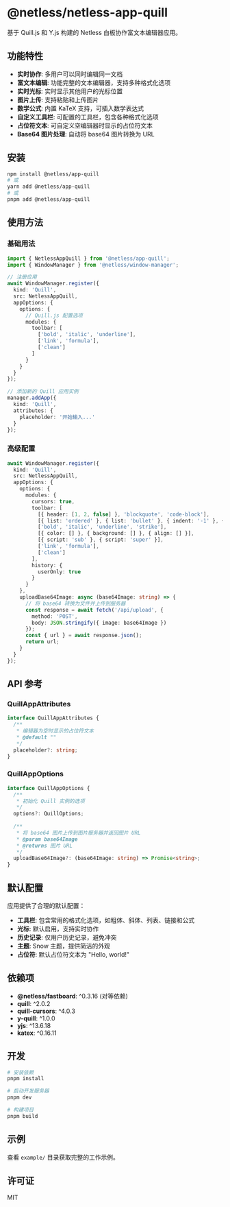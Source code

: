 # @netless/netless-app-quill

基于 Quill.js 和 Y.js 构建的 Netless 白板协作富文本编辑器应用。

## 功能特性

- **实时协作**: 多用户可以同时编辑同一文档
- **富文本编辑**: 功能完整的文本编辑器，支持多种格式化选项
- **实时光标**: 实时显示其他用户的光标位置
- **图片上传**: 支持粘贴和上传图片
- **数学公式**: 内置 KaTeX 支持，可插入数学表达式
- **自定义工具栏**: 可配置的工具栏，包含各种格式化选项
- **占位符文本**: 可自定义空编辑器时显示的占位符文本
- **Base64 图片处理**: 自动将 base64 图片转换为 URL

## 安装

```bash
npm install @netless/app-quill
# 或
yarn add @netless/app-quill
# 或
pnpm add @netless/app-quill
```

## 使用方法

### 基础用法

```typescript
import { NetlessAppQuill } from '@netless/app-quill';
import { WindowManager } from '@netless/window-manager';

// 注册应用
await WindowManager.register({
  kind: 'Quill',
  src: NetlessAppQuill,
  appOptions: {
    options: {
      // Quill.js 配置选项
      modules: {
        toolbar: [
          ['bold', 'italic', 'underline'],
          ['link', 'formula'],
          ['clean']
        ]
      }
    }
  }
});

// 添加新的 Quill 应用实例
manager.addApp({
  kind: 'Quill',
  attributes: {
    placeholder: '开始输入...'
  }
});
```

### 高级配置

```typescript
await WindowManager.register({
  kind: 'Quill',
  src: NetlessAppQuill,
  appOptions: {
    options: {
      modules: {
        cursors: true,
        toolbar: [
          [{ header: [1, 2, false] }, 'blockquote', 'code-block'],
          [{ list: 'ordered' }, { list: 'bullet' }, { indent: '-1' }, { indent: '+1' }],
          ['bold', 'italic', 'underline', 'strike'],
          [{ color: [] }, { background: [] }, { align: [] }],
          [{ script: 'sub' }, { script: 'super' }],
          ['link', 'formula'],
          ['clean']
        ],
        history: {
          userOnly: true
        }
      }
    },
    uploadBase64Image: async (base64Image: string) => {
      // 将 base64 转换为文件并上传到服务器
      const response = await fetch('/api/upload', {
        method: 'POST',
        body: JSON.stringify({ image: base64Image })
      });
      const { url } = await response.json();
      return url;
    }
  }
});
```

## API 参考

### QuillAppAttributes

```typescript
interface QuillAppAttributes {
  /**
   * 编辑器为空时显示的占位符文本
   * @default ""
   */
  placeholder?: string;
}
```

### QuillAppOptions

```typescript
interface QuillAppOptions {
  /**
   * 初始化 Quill 实例的选项
   */
  options?: QuillOptions;
  
  /**
   * 将 base64 图片上传到图片服务器并返回图片 URL
   * @param base64Image 
   * @returns 图片 URL
   */
  uploadBase64Image?: (base64Image: string) => Promise<string>;
}
```

## 默认配置

应用提供了合理的默认配置：

- **工具栏**: 包含常用的格式化选项，如粗体、斜体、列表、链接和公式
- **光标**: 默认启用，支持实时协作
- **历史记录**: 仅用户历史记录，避免冲突
- **主题**: Snow 主题，提供简洁的外观
- **占位符**: 默认占位符文本为 "Hello, world!"

## 依赖项

- **@netless/fastboard**: ^0.3.16 (对等依赖)
- **quill**: ^2.0.2
- **quill-cursors**: ^4.0.3
- **y-quill**: ^1.0.0
- **yjs**: ^13.6.18
- **katex**: ^0.16.11

## 开发

```bash
# 安装依赖
pnpm install

# 启动开发服务器
pnpm dev

# 构建项目
pnpm build
```

## 示例

查看 `example/` 目录获取完整的工作示例。

## 许可证

MIT
